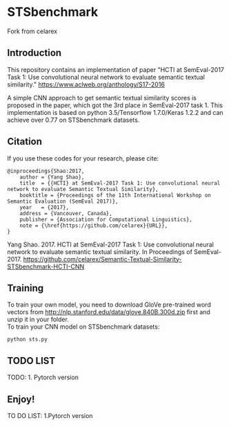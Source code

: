# STSbenchmark

Fork from celarex

## Introduction

This repository contains an implementation of paper "HCTI at SemEval-2017 Task 1: Use convolutional neural network to evaluate semantic textual similarity." 
https://www.aclweb.org/anthology/S17-2016

A simple CNN approach to get semantic textual similarity scores is proposed in the paper, which got the 3rd place in SemEval-2017 task 1. 
This implementation is based on python 3.5/Tensorflow 1.7.0/Keras 1.2.2 and can achieve over 0.77 on STSbenchmark datasets. 

## Citation

If you use these codes for your research, please cite:

    @inproceedings{Shao:2017,
    	author = {Yang Shao},
    	title  = {{HCTI} at SemEval-2017 Task 1: Use convolutional neural network to evaluate Semantic Textual Similarity},
    	booktitle = {Proceedings of the 11th International Workshop on Semantic Evaluation (SemEval 2017)},
    	year   = {2017},
    	address = {Vancouver, Canada},
    	publisher = {Association for Computational Linguistics},
    	note = {\href{https://github.com/celarex}{URL}},
    }

Yang Shao. 2017. HCTI at SemEval-2017 Task 1: Use convolutional neural network to evaluate semantic textual similarity. In Proceedings of SemEval-2017. https://github.com/celarex/Semantic-Textual-Similarity-STSbenchmark-HCTI-CNN

## Training

To train your own model, you need to download GloVe pre-trained word vectors from http://nlp.stanford.edu/data/glove.840B.300d.zip first and unzip it in your folder.  
To train your CNN model on STSbenchmark datasets:

    python sts.py

## TODO LIST

TODO: 1. Pytorch version

## Enjoy!

TO DO LIST: 1.Pytorch version
